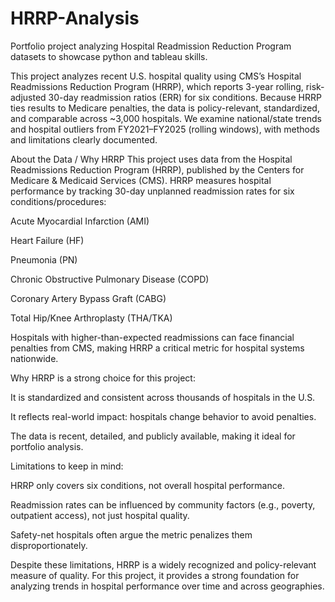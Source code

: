 # HRRP-Analysis
Portfolio project analyzing Hospital Readmission Reduction Program datasets to showcase python and tableau skills.

This project analyzes recent U.S. hospital quality using CMS’s Hospital Readmissions Reduction Program (HRRP), which reports 3-year rolling, risk-adjusted 30-day readmission ratios (ERR) for six conditions. Because HRRP ties results to Medicare penalties, the data is policy-relevant, standardized, and comparable across ~3,000 hospitals. We examine national/state trends and hospital outliers from FY2021–FY2025 (rolling windows), with methods and limitations clearly documented.


About the Data / Why HRRP
This project uses data from the Hospital Readmissions Reduction Program (HRRP), published by the Centers for Medicare & Medicaid Services (CMS). HRRP measures hospital performance by tracking 30-day unplanned readmission rates for six conditions/procedures:

Acute Myocardial Infarction (AMI)

Heart Failure (HF)

Pneumonia (PN)

Chronic Obstructive Pulmonary Disease (COPD)

Coronary Artery Bypass Graft (CABG)

Total Hip/Knee Arthroplasty (THA/TKA)

Hospitals with higher-than-expected readmissions can face financial penalties from CMS, making HRRP a critical metric for hospital systems nationwide.

Why HRRP is a strong choice for this project:

It is standardized and consistent across thousands of hospitals in the U.S.

It reflects real-world impact: hospitals change behavior to avoid penalties.

The data is recent, detailed, and publicly available, making it ideal for portfolio analysis.

Limitations to keep in mind:

HRRP only covers six conditions, not overall hospital performance.

Readmission rates can be influenced by community factors (e.g., poverty, outpatient access), not just hospital quality.

Safety-net hospitals often argue the metric penalizes them disproportionately.

Despite these limitations, HRRP is a widely recognized and policy-relevant measure of quality. For this project, it provides a strong foundation for analyzing trends in hospital performance over time and across geographies.